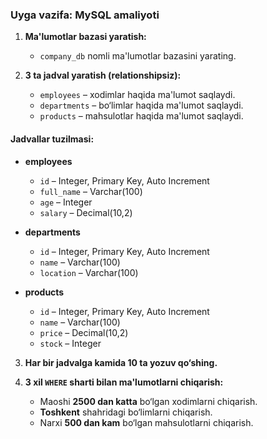 ### **Uyga vazifa: MySQL amaliyoti**  

1. **Ma'lumotlar bazasi yaratish:**  
   - `company_db` nomli ma'lumotlar bazasini yarating.  

2. **3 ta jadval yaratish (relationshipsiz):**  
   - `employees` – xodimlar haqida ma'lumot saqlaydi.  
   - `departments` – bo‘limlar haqida ma'lumot saqlaydi.  
   - `products` – mahsulotlar haqida ma'lumot saqlaydi.  

#### **Jadvallar tuzilmasi:**  

- **employees**  
  - `id` – Integer, Primary Key, Auto Increment  
  - `full_name` – Varchar(100)  
  - `age` – Integer  
  - `salary` – Decimal(10,2)  

- **departments**  
  - `id` – Integer, Primary Key, Auto Increment  
  - `name` – Varchar(100)  
  - `location` – Varchar(100)  

- **products**  
  - `id` – Integer, Primary Key, Auto Increment  
  - `name` – Varchar(100)  
  - `price` – Decimal(10,2)  
  - `stock` – Integer  

3. **Har bir jadvalga kamida 10 ta yozuv qo‘shing.**  

4. **3 xil `WHERE` sharti bilan ma'lumotlarni chiqarish:**  
   - Maoshi **2500 dan katta** bo‘lgan xodimlarni chiqarish.  
   - **Toshkent** shahridagi bo‘limlarni chiqarish.  
   - Narxi **500 dan kam** bo‘lgan mahsulotlarni chiqarish.
